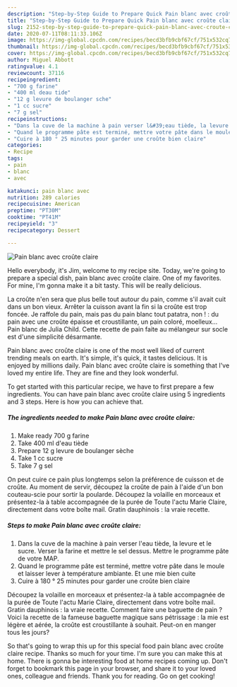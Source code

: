 ```yaml
---
description: "Step-by-Step Guide to Prepare Quick Pain blanc avec croûte claire"
title: "Step-by-Step Guide to Prepare Quick Pain blanc avec croûte claire"
slug: 2152-step-by-step-guide-to-prepare-quick-pain-blanc-avec-croute-claire
date: 2020-07-11T08:11:33.106Z
image: https://img-global.cpcdn.com/recipes/becd3bfb9cbf67cf/751x532cq70/pain-blanc-avec-croute-claire-photo-principale-de-la-recette.jpg
thumbnail: https://img-global.cpcdn.com/recipes/becd3bfb9cbf67cf/751x532cq70/pain-blanc-avec-croute-claire-photo-principale-de-la-recette.jpg
cover: https://img-global.cpcdn.com/recipes/becd3bfb9cbf67cf/751x532cq70/pain-blanc-avec-croute-claire-photo-principale-de-la-recette.jpg
author: Miguel Abbott
ratingvalue: 4.1
reviewcount: 37116
recipeingredient:
- "700 g farine"
- "400 ml deau tide"
- "12 g levure de boulanger sche"
- "1 cc sucre"
- "7 g sel"
recipeinstructions:
- "Dans la cuve de la machine à pain verser l&#39;eau tiède, la levure et le sucre. Verser la farine et mettre le sel dessus. Mettre le programme pâte de votre MAP."
- "Quand le programme pâte est terminé, mettre votre pâte dans le moule et laisser lever à température ambiante. Et une mie bien cuite"
- "Cuire à 180 ° 25 minutes pour garder une croûte bien claire"
categories:
- Recipe
tags:
- pain
- blanc
- avec

katakunci: pain blanc avec 
nutrition: 289 calories
recipecuisine: American
preptime: "PT30M"
cooktime: "PT41M"
recipeyield: "3"
recipecategory: Dessert

---
```



![Pain blanc avec croûte claire](https://img-global.cpcdn.com/recipes/becd3bfb9cbf67cf/751x532cq70/pain-blanc-avec-croute-claire-photo-principale-de-la-recette.jpg)

Hello everybody, it's Jim, welcome to my recipe site. Today, we're going to prepare a special dish, pain blanc avec croûte claire. One of my favorites. For mine, I'm gonna make it a bit tasty. This will be really delicious.

La croûte n&#39;en sera que plus belle tout autour du pain, comme s&#39;il avait cuit dans un bon vieux. Arrêter la cuisson avant la fin si la croûte est trop foncée. Je raffole du pain, mais pas du pain blanc tout patatra, non ! : du pain avec une croûte épaisse et croustillante, un pain coloré, moelleux… Pain blanc de Julia Child. Cette recette de pain faite au mélangeur sur socle est d&#39;une simplicité désarmante.

Pain blanc avec croûte claire is one of the most well liked of current trending meals on earth. It's simple, it's quick, it tastes delicious. It is enjoyed by millions daily. Pain blanc avec croûte claire is something that I've loved my entire life. They are fine and they look wonderful.


To get started with this particular recipe, we have to first prepare a few ingredients. You can have pain blanc avec croûte claire using 5 ingredients and 3 steps. Here is how you can achieve that.

<!--inarticleads1-->

##### The ingredients needed to make Pain blanc avec croûte claire:

1. Make ready 700 g farine
1. Take 400 ml d&#39;eau tiède
1. Prepare 12 g levure de boulanger sèche
1. Take 1 cc sucre
1. Take 7 g sel


On peut cuire ce pain plus longtemps selon la préférence de cuisson et de croûte. Au moment de servir, découpez la croûte de pain à l&#39;aide d&#39;un bon couteau-scie pour sortir la poularde. Découpez la volaille en morceaux et présentez-la à table accompagnée de la purée de Toute l&#39;actu Marie Claire, directement dans votre boîte mail. Gratin dauphinois : la vraie recette. 

<!--inarticleads2-->

##### Steps to make Pain blanc avec croûte claire:

1. Dans la cuve de la machine à pain verser l&#39;eau tiède, la levure et le sucre. Verser la farine et mettre le sel dessus. Mettre le programme pâte de votre MAP.
1. Quand le programme pâte est terminé, mettre votre pâte dans le moule et laisser lever à température ambiante. Et une mie bien cuite
1. Cuire à 180 ° 25 minutes pour garder une croûte bien claire


Découpez la volaille en morceaux et présentez-la à table accompagnée de la purée de Toute l&#39;actu Marie Claire, directement dans votre boîte mail. Gratin dauphinois : la vraie recette. Comment faire une baguette de pain ? Voici la recette de la fameuse baguette magique sans pétrissage : la mie est légère et aérée, la croûte est croustillante à souhait. Peut-on en manger tous les jours? 

So that's going to wrap this up for this special food pain blanc avec croûte claire recipe. Thanks so much for your time. I'm sure you can make this at home. There is gonna be interesting food at home recipes coming up. Don't forget to bookmark this page in your browser, and share it to your loved ones, colleague and friends. Thank you for reading. Go on get cooking!
